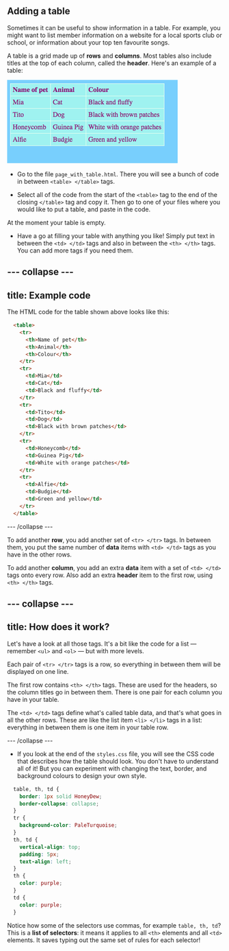 ## Adding a table

Sometimes it can be useful to show information in a table. For example, you might want to list member information on a website for a local sports club or school, or information about your top ten favourite songs.

A table is a grid made up of **rows** and **columns**. Most tables also include titles at the top of each column, called the **header**. Here's an example of a table:

![Example of information in a table](images/egTableResult.png)

- Go to the file `page_with_table.html`. There you will see a bunch of code in between `<table> </table>` tags. 

- Select all of the code from the start of the `<table>` tag to the end of the closing `</table>` tag and copy it. Then go to one of your files where you would like to put a table, and paste in the code.

At the moment your table is empty. 

- Have a go at filling your table with anything you like! Simply put text in between the `<td> </td>` tags and also in between the `<th> </th>` tags. You can add more tags if you need them.

--- collapse ---
---
title: Example code
---

The HTML code for the table shown above looks like this:

```html
  <table>
    <tr>
      <th>Name of pet</th>
      <th>Animal</th>
      <th>Colour</th>
    </tr>
    <tr>
      <td>Mia</td>
      <td>Cat</td>
      <td>Black and fluffy</td>
    </tr>
    <tr>
      <td>Tito</td>
      <td>Dog</td>
      <td>Black with brown patches</td>
    </tr>
    <tr>
      <td>Honeycomb</td>
      <td>Guinea Pig</td>
      <td>White with orange patches</td>
    </tr>
    <tr>
      <td>Alfie</td>
      <td>Budgie</td>
      <td>Green and yellow</td>
    </tr>
  </table>
```

--- /collapse ---

To add another **row**, you add another set of `<tr> </tr>` tags. In between them, you put the same number of **data** items with `<td> </td>` tags as you have in the other rows.

To add another **column**, you add an extra **data** item with a set of `<td> </td>` tags onto every row. Also add an extra **header** item to the first row, using `<th> </th>` tags.

--- collapse ---
---
title: How does it work?
---

Let's have a look at all those tags. It's a bit like the code for a list — remember `<ul>` and `<ol>` — but with more levels.

Each pair of `<tr> </tr>` tags is a row, so everything in between them will be displayed on one line.

The first row contains `<th> </th>` tags. These are used for the headers, so the column titles go in between them. There is one pair for each column you have in your table.

The `<td> </td>` tags define what's called table data, and that's what goes in all the other rows. These are like the list item `<li> </li>` tags in a list: everything in between them is one item in your table row.

--- /collapse ---

- If you look at the end of the `styles.css` file, you will see the CSS code that describes how the table should look. You don't have to understand all of it! But you can experiment with changing the text, border, and background colours to design your own style.

```css
  table, th, td {
    border: 1px solid HoneyDew;
    border-collapse: collapse;
  }
  tr {
    background-color: PaleTurquoise;
  }
  th, td {
    vertical-align: top;
    padding: 5px;
    text-align: left;
  }
  th {
    color: purple;
  }
  td {
    color: purple;
  }
```

Notice how some of the selectors use commas, for example `table, th, td`? This is a **list of selectors**: it means it applies to all `<th>` elements and all `<td>` elements. It saves typing out the same set of rules for each selector!
